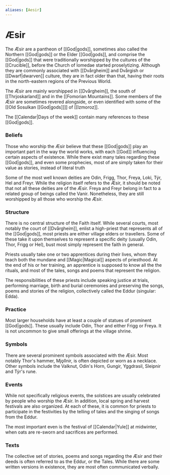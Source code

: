 ```yaml
---
aliases: [Aesir]
---
```

# Æsir
The Æsir are a pantheon of [[God|gods]], sometimes also called the Northern [[God|gods]] or the Elder [[God|gods]], and comprise the [[God|gods]] that were traditionally worshipped by the cultures of the [[Crucible]], before the Church of Iomedae started proselytizing. Although they are commonly associated with [[Dvårgheim]] and Dvårgish or [[Dwarf|dwarven]] culture, they are in fact older than that, having their roots in the north-eastern regions of the Previous World.

The Æsir are mainly worshipped in [[Dvårgheim]], the south of [[Thrjoskarland]] and in the [[Fomorian Mountains]]. Some members of the Æsir are sometimes revered alongside, or even identified with some of the [[Old Sosulkan [[God|gods]]]] of [[Izmoroz]].

The [[Calendar|Days of the week]] contain many references to these [[God|gods]]. 

### Beliefs 
Those who worship the Æsir believe that these [[God|gods]] play an important part in the way the world works, with each [[God]] influencing certain aspects of existence. While there exist many tales regarding these [[God|gods]], and even some prophecies, most of are simply taken for their value as stories, instead of literal truth

Some of the most well known deities are Odin, Frigg, Thor, Freya, Loki, Týr, Hel and Freyr. While the religion itself refers to the Æsir, it should be noted that not all these deities are of the Æsir. Freya and Freyr belong in fact to a related group of beings called the Vanir. Nonetheless, they are still worshipped by all those who worship the Æsir.

### Structure
There is no central structure of the Faith itself. While several courts, most notably the court of [[Dvårgheim]], enlist a high-priest that represents all of the [[God|gods]], most priests are either village elders or travellers. Some of these take it upon themselves to represent a specific deity (usually Odin, Thor, Frigg or Hel), bust most simply represent the faith in general.

Priests usually take one or two apprentices during their lives, whom they teach both the mundane and [[Magic|Magical]] aspects of priesthood. At the end of his or her training, an apprentice is supposed to know all the the rituals, and most of the tales, songs and poems that represent the religion.

The responsibilities of these priests include speaking justice at trials, performing marriage, birth and burial ceremonies and preserving the songs, poems and stories of the religion, collectively called the Eddur (singular: Edda).

### Practice
Most larger households have at least a couple of statues of prominent [[God|gods]]. These usually include Odin, Thor and either Frigg or Freya. It is not uncommon to give small offerings at the village shrine. 

### Symbols

There are several prominent symbols associated with the Æsir. Most notably Thor's hammer, Mjǫllnir, is often depicted or worn as a necklace. Other symbols include the Valknut, Odin's Horn, Gungir, Yggdrasil, Sleipnir and Týr's rune.

### Events 
While not specifically religious events, the solstices are usually celebrated by people who worship the Æsir. In addition, local spring and harvest festivals are also organized. At each of these, it is common for priests to participate in the festivities by the telling of tales and the singing of songs from the Eddur.

The most important even is the festival of [[Calendar|Yule]] at midwinter, when oats are re-sworn and sacrifices are performed.

### Texts
The collective set of stories, poems and songs regarding the Æsir and their deeds is often referred to as the Eddur, or the Tales. While there are some written versions in existence, they are most often communicated verbally.